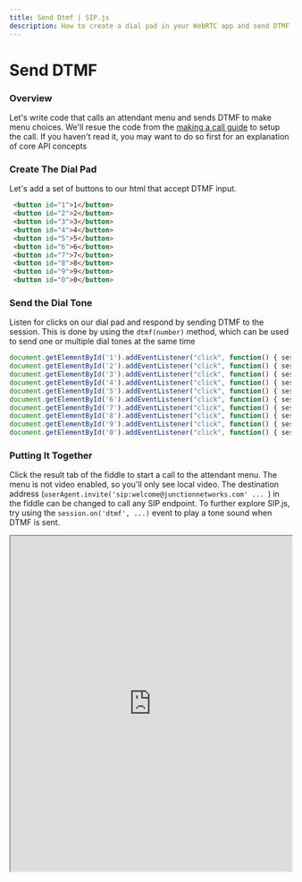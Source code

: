 ```yaml
---
title: Send Dtmf | SIP.js
description: How to create a dial pad in your WebRTC app and send DTMF tones with SIP.js
---
```


# Send DTMF

### Overview

Let's write code that calls an attendant menu and sends DTMF to make menu choices. We'll
resue the code from the [making a call guide](/guides/make-call) to setup the call. If you haven't read it, you
may want to do so first for an explanation of core API concepts 


### Create The Dial Pad

Let's add a set of buttons to our html that accept DTMF input.

~~~ html
 <button id="1">1</button>
 <button id="2">2</button>
 <button id="3">3</button>
 <button id="4">4</button>
 <button id="5">5</button>
 <button id="6">6</button>
 <button id="7">7</button>
 <button id="8">8</button>
 <button id="9">9</button>
 <button id="0">0</button>
~~~

### Send the Dial Tone

Listen for clicks on our dial pad and respond by sending DTMF to the session.
This is done by using the `dtmf(number)` method, which can be used to send one or multiple dial tones at the same time

~~~ javascript
document.getElementById('1').addEventListener("click", function() { session.dtmf(1);}, false);
document.getElementById('2').addEventListener("click", function() { session.dtmf(2);}, false);
document.getElementById('3').addEventListener("click", function() { session.dtmf(3);}, false);
document.getElementById('4').addEventListener("click", function() { session.dtmf(4);}, false);
document.getElementById('5').addEventListener("click", function() { session.dtmf(5);}, false);
document.getElementById('6').addEventListener("click", function() { session.dtmf(6);}, false);
document.getElementById('7').addEventListener("click", function() { session.dtmf(7);}, false);
document.getElementById('8').addEventListener("click", function() { session.dtmf(8);}, false);
document.getElementById('9').addEventListener("click", function() { session.dtmf(9);}, false);
document.getElementById('0').addEventListener("click", function() { session.dtmf(0);}, false);
~~~

### Putting It Together

Click the result tab of the fiddle to start a call to the attendant menu.  The menu is not video enabled,
so you'll only see local video.  The destination address (`userAgent.invite('sip:welcome@junctionnetworks.com' ... `) in the 
fiddle can be changed to call any SIP endpoint. 
To further explore SIP.js, try using the `session.on('dtmf', ...)` event to play a tone sound when DTMF is sent.

<iframe
  style="width: 100%; height: 600px"
  src="http://jsfiddle.net/NBUS3/embedded/js,html,css,result/">
</iframe>

